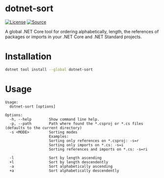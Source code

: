 # dotnet-sort
[![License](https://img.shields.io/badge/license-MIT-blue.svg?style=flat-square)](LICENSE)
[![Source](https://img.shields.io/badge/Source-Github-purple.svg?style=flat-square)](https://github.com/ramosisw/dotnet-sort)

A global .NET Core tool for ordering alphabetically, length, the references of packages or imports in your .NET Core and .NET Standard projects.

# Installation
```sh
dotnet tool install --global dotnet-sort
```


# Usage

```
Usage:
  dotnet-sort [options]

Options:
  -h, --help        Show command line help.
  -p, --path        Path where found the *.csproj or *.cs files (defaults to the current directory)
  -s <MODE>         Sorting modes
                    Examples:
                    Sorting only references on *.csproj: -s=r
                    Sorting only imports on *.cs: -s=i
                    Sorting references and imports on *.cs: -s=ri

  -l                Sort by length ascending
  +l                Sort by length descendently
  -a                Sort alphabetically ascending
  +a                Sort alphabetically descendently
```
